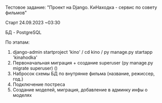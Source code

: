 Тестовое задание: "Проект на Django. КиНаходка - сервис по совету фильмов"

Старт 24.09.2023 ~03:30

БД - PostgreSQL

По этапам:
1. django-admin startproject 'kino' / cd kino / py manage.py startapp 'kinahodka'
2. Первоначальная миграция + создание superuser (py manage.py migrate superuser) ()
3. Набросок схемы БД по внутрянке фильма (название, режиссер, год.)
4. Подключение постреса
5. Создание моделей, миграция, добавление в админку инфы о моделях